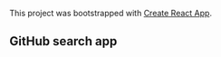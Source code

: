 This project was bootstrapped with [Create React App](https://github.com/facebook/create-react-app).


## GitHub  search app




